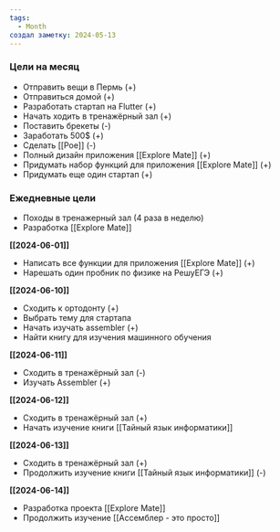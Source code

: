 ```yaml
---
tags:
  - Month
создал заметку: 2024-05-13
---
```

### Цели на месяц
- Отправить вещи в Пермь (+)
- Отправиться домой (+)
- Разработать стартап на Flutter (+)
- Начать ходить в тренажёрный зал (+)
- Поставить брекеты (-)
- Заработать 500$ (+)
- Сделать [[Poe]] (-)
- Полный дизайн приложения [[Explore Mate]] (+)
- Придумать набор функций для приложения [[Explore Mate]] (+)
- Придумать еще один стартап (+)

### Ежедневные цели
- Походы в тренажерный зал (4 раза в неделю)
- Разработка [[Explore Mate]]

**[[2024-06-01]]**
- Написать все функции для приложения [[Explore Mate]] (+)
- Нарешать один пробник по физике на РешуЕГЭ (+)

**[[2024-06-10]]**
- Сходить к ортодонту (+)
- Выбрать тему для стартапа
- Начать изучать assembler (+)
- Найти книгу для изучения машинного обучения

**[[2024-06-11]]**
- Сходить в тренажёрный зал (-)
- Изучать Assembler (+)

**[[2024-06-12]]**
- Сходить в тренажёрный зал (+)
- Начать изучение книги [[Тайный язык информатики]]

**[[2024-06-13]]**
- Сходить в тренажёрный зал (+)
- Продолжить изучение книги [[Тайный язык информатики]] (-)

**[[2024-06-14]]**
- Разработка проекта [[Explore Mate]]
- Продолжить изучение [[Ассемблер - это просто]]